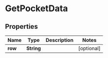 

# GetPocketData


## Properties

| Name | Type | Description | Notes |
|------------ | ------------- | ------------- | -------------|
|**row** | **String** |  |  [optional] |



